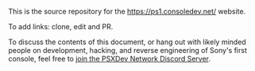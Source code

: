 This is the source repository for the https://ps1.consoledev.net/ website.

To add links: clone, edit and PR.

To discuss the contents of this document, or hang out with likely minded people on development, hacking, and reverse engineering of Sony's first console, feel free to [join the PSXDev Network Discord Server](https://discord.gg/QByKPpH).
